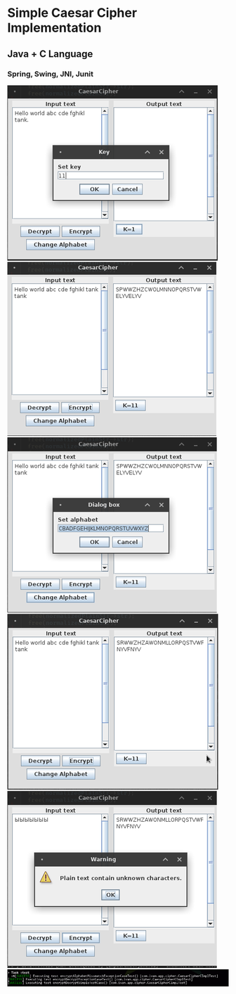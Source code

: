 # Simple Caesar Cipher Implementation

## Java + C Language

### Spring, Swing, JNI, Junit

![](./forReadme/q1.png)
![](./forReadme/q2.png)
![](./forReadme/q3.png)
![](./forReadme/q4.png)
![](./forReadme/q5.png)
![](./forReadme/t1.png)

